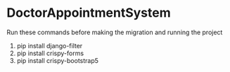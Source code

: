 # DoctorAppointmentSystem
Run these commands before making the migration and running the project
1. pip install django-filter
2. pip install crispy-forms
3. pip install crispy-bootstrap5

